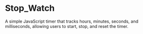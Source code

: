 # Stop_Watch
A simple JavaScript timer that tracks hours, minutes, seconds, and milliseconds, allowing users to start, stop, and reset the timer.
